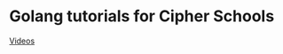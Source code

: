# Golang tutorials for Cipher Schools
[Videos](https://cipherschools.com/videopage?courseid=61eb8f69b03d7322f7718b11&video=1)

